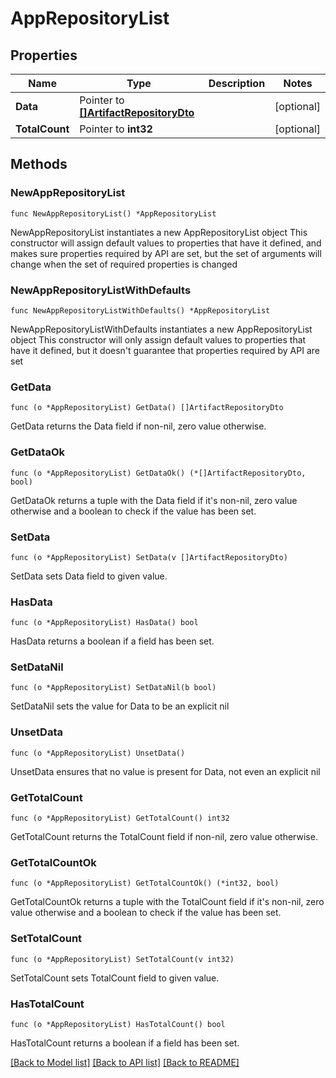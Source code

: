 # AppRepositoryList

## Properties

Name | Type | Description | Notes
------------ | ------------- | ------------- | -------------
**Data** | Pointer to [**[]ArtifactRepositoryDto**](ArtifactRepositoryDto.md) |  | [optional] 
**TotalCount** | Pointer to **int32** |  | [optional] 

## Methods

### NewAppRepositoryList

`func NewAppRepositoryList() *AppRepositoryList`

NewAppRepositoryList instantiates a new AppRepositoryList object
This constructor will assign default values to properties that have it defined,
and makes sure properties required by API are set, but the set of arguments
will change when the set of required properties is changed

### NewAppRepositoryListWithDefaults

`func NewAppRepositoryListWithDefaults() *AppRepositoryList`

NewAppRepositoryListWithDefaults instantiates a new AppRepositoryList object
This constructor will only assign default values to properties that have it defined,
but it doesn't guarantee that properties required by API are set

### GetData

`func (o *AppRepositoryList) GetData() []ArtifactRepositoryDto`

GetData returns the Data field if non-nil, zero value otherwise.

### GetDataOk

`func (o *AppRepositoryList) GetDataOk() (*[]ArtifactRepositoryDto, bool)`

GetDataOk returns a tuple with the Data field if it's non-nil, zero value otherwise
and a boolean to check if the value has been set.

### SetData

`func (o *AppRepositoryList) SetData(v []ArtifactRepositoryDto)`

SetData sets Data field to given value.

### HasData

`func (o *AppRepositoryList) HasData() bool`

HasData returns a boolean if a field has been set.

### SetDataNil

`func (o *AppRepositoryList) SetDataNil(b bool)`

 SetDataNil sets the value for Data to be an explicit nil

### UnsetData
`func (o *AppRepositoryList) UnsetData()`

UnsetData ensures that no value is present for Data, not even an explicit nil
### GetTotalCount

`func (o *AppRepositoryList) GetTotalCount() int32`

GetTotalCount returns the TotalCount field if non-nil, zero value otherwise.

### GetTotalCountOk

`func (o *AppRepositoryList) GetTotalCountOk() (*int32, bool)`

GetTotalCountOk returns a tuple with the TotalCount field if it's non-nil, zero value otherwise
and a boolean to check if the value has been set.

### SetTotalCount

`func (o *AppRepositoryList) SetTotalCount(v int32)`

SetTotalCount sets TotalCount field to given value.

### HasTotalCount

`func (o *AppRepositoryList) HasTotalCount() bool`

HasTotalCount returns a boolean if a field has been set.


[[Back to Model list]](../README.md#documentation-for-models) [[Back to API list]](../README.md#documentation-for-api-endpoints) [[Back to README]](../README.md)


